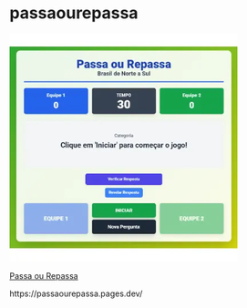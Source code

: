 # passaourepassa

<img src="./passa ou repassa.webp" alt="preview">

<a href="https://passaourepassa.pages.dev/">Passa ou Repassa</a>
<p>https://passaourepassa.pages.dev/</p>
